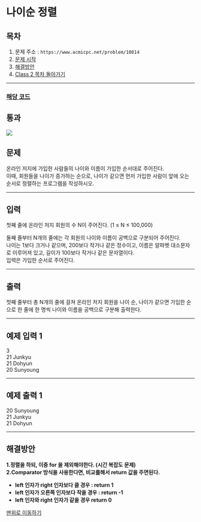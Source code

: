 # 나이순 정렬

## 목차

1. 문제 주소 : `https://www.acmicpc.net/problem/10814`
2. [문제 시작](#문제)
3. [해결방안](#해결방안)
4. [Class 2 목차 돌아가기](../README.md)
___

### [해당 코드](./나이순정렬.java)

## 통과

<img src="https://github.com/user-attachments/assets/6307ff3f-e58e-4779-be0c-c5a1e21fe4d0">

## 문제

온라인 저지에 가입한 사람들의 나이와 이름이 가입한 순서대로 주어진다.<br>
이때, 회원들을 나이가 증가하는 순으로, 나이가 같으면 먼저 가입한 사람이 앞에 오는 순서로 정렬하는 프로그램을 작성하시오.

___

## 입력

첫째 줄에 온라인 저지 회원의 수 N이 주어진다. (1 ≤ N ≤ 100,000)

둘째 줄부터 N개의 줄에는 각 회원의 나이와 이름이 공백으로 구분되어 주어진다.<br>
나이는 1보다 크거나 같으며, 200보다 작거나 같은 정수이고, 이름은 알파벳 대소문자로 이루어져 있고, 길이가 100보다 작거나 같은 문자열이다.<br>
입력은 가입한 순서로 주어진다.

___

## 출력

첫째 줄부터 총 N개의 줄에 걸쳐 온라인 저지 회원을 나이 순, 나이가 같으면 가입한 순으로 한 줄에 한 명씩 나이와 이름을 공백으로 구분해 출력한다.

---

## 예제 입력 1

3 <br>
21 Junkyu <br>
21 Dohyun <br>
20 Sunyoung

---

## 예제 출력 1

20 Sunyoung <br>
21 Junkyu <br>
21 Dohyun

---
## 해결방안
**1.정렬을 하되, 이중 for 을 제외해야한다. (시간 복잡도 문제)**<br>
**2.Comparator 방식을 사용한다면, 비교를해서 return 값을 주면된다.**<br>
+ **left 인자가 right 인자보다 클 경우 : return 1**<br>
+ **left 인자가 오른쪽 인자보다 작을 경우 : return -1**<br>
+ **left 인자와 right 인자가 같을 경우 return 0**<br>

[맨위로 이동하기](#나이순-정렬)